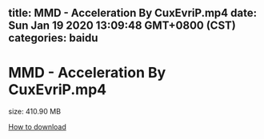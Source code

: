 
title: MMD - Acceleration By CuxEvriP.mp4
date: Sun Jan 19 2020 13:09:48 GMT+0800 (CST)    
categories: baidu
---

# MMD - Acceleration By CuxEvriP.mp4
size: 410.90 MB
 
 

[How to download](https://bpcam.bemobtrk.com/go/2ceec3aa-1ca2-46d6-b9ff-aaa5c184517c?jno=496)